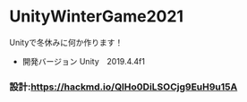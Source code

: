 # UnityWinterGame2021

Unityで冬休みに何か作ります！

* 開発バージョン Unity　2019.4.4f1

### 設計:https://hackmd.io/QlHo0DiLSOCjg9EuH9u15A

